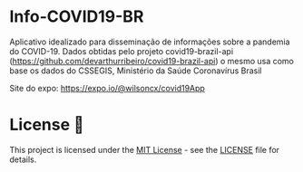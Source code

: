 # Info-COVID19-BR

Aplicativo idealizado para disseminação de informações sobre a 
pandemia do COVID-19. Dados obtidas pelo projeto covid19-brazil-api 
(https://github.com/devarthurribeiro/covid19-brazil-api) o mesmo 
usa como base os dados do CSSEGIS, Ministério da Saúde Coronavírus Brasil

Site do expo: https://expo.io/@wilsoncx/covid19App


# License 📝


This project is licensed under the <a href="https://opensource.org/licenses/MIT">MIT License</a> - see the <a href="https://github.com/eusouwilson/Info-COVID19-BR/blob/master/LICENSE">LICENSE</a> file for details.
     
